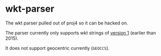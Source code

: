 # wkt-parser

The wkt parser pulled out of proj4 so it can be hacked on.

The parser currently only supports wkt strings of [version 1](https://docs.ogc.org/is/18-010r7/18-010r7.html#196) (earlier than 2015).

It does not support geocentric currently (`GEOCCS`).
